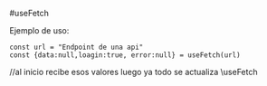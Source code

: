 #useFetch

Ejemplo de uso:

```
const url = "Endpoint de una api"
const {data:null,loagin:true, error:null} = useFetch(url)

```

//al inicio recibe esos valores luego ya todo se actualiza
\\useFetch
